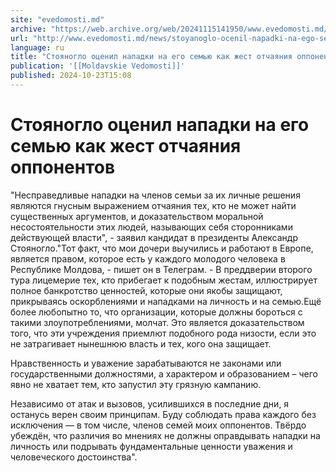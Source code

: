 ```yaml
---
site: "evedomosti.md"
archive: "https://web.archive.org/web/20241115141950/www.evedomosti.md/news/stoyanoglo-ocenil-napadki-na-ego-semyu-kak-zhest-otchayaniya"
url: "http://www.evedomosti.md/news/stoyanoglo-ocenil-napadki-na-ego-semyu-kak-zhest-otchayaniya"
language: ru
title: "Стояногло оценил нападки на его семью как жест отчаяния оппонентов"
publication: '[[Moldavskie Vedomosti]]'
published: 2024-10-23T15:08
---
```


# Стояногло оценил нападки на его семью как жест отчаяния оппонентов

"Несправедливые нападки на членов семьи за их личные решения являются гнусным выражением отчаяния тех, кто не может найти существенных аргументов, и доказательством моральной несостоятельности этих людей, называющих себя сторонниками действующей власти", - заявил кандидат в президенты Александр Стояногло."Тот факт, что мои дочери выучились и работают в Европе, является правом, которое есть у каждого молодого человека в Республике Молдова, - пишет он в Телеграм. - В преддверии второго тура лицемерие тех, кто прибегает к подобным жестам, иллюстрирует полное банкротство ценностей, которые они якобы защищают, прикрываясь оскорблениями и нападками на личность и на семью.Ещё более любопытно то, что организации, которые должны бороться с такими злоупотреблениями, молчат. Это является доказательством того, что эти учреждения приемлют подобного рода низости, если это не затрагивает нынешнюю власть и тех, кого она защищает.

Нравственность и уважение зарабатываются не законами или государственными должностями, а характером и образованием – чего явно не хватает тем, кто запустил эту грязную кампанию.

Независимо от атак и вызовов, усилившихся в последние дни, я останусь верен своим принципам. Буду соблюдать права каждого без исключения — в том числе, членов семей моих оппонентов. Твёрдо убеждён, что различия во мнениях не должны оправдывать нападки на личность или подрывать фундаментальные ценности уважения и человеческого достоинства".